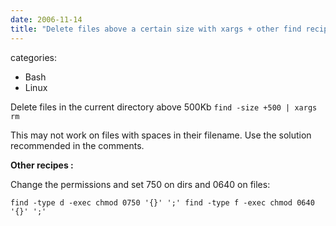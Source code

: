```yaml
---
date: 2006-11-14
title: "Delete files above a certain size with xargs + other find recipes"
---
```








categories:
- Bash
- Linux


Delete files in the current directory above 500Kb
`find -size +500 | xargs rm`

This may not work on files with spaces in their filename. Use the solution recommended in the comments.

**Other recipes :**

Change the permissions and set 750 on dirs and 0640 on files:

`find -type d -exec chmod 0750 '{}' ';'
find -type f -exec chmod 0640 '{}' ';'`
